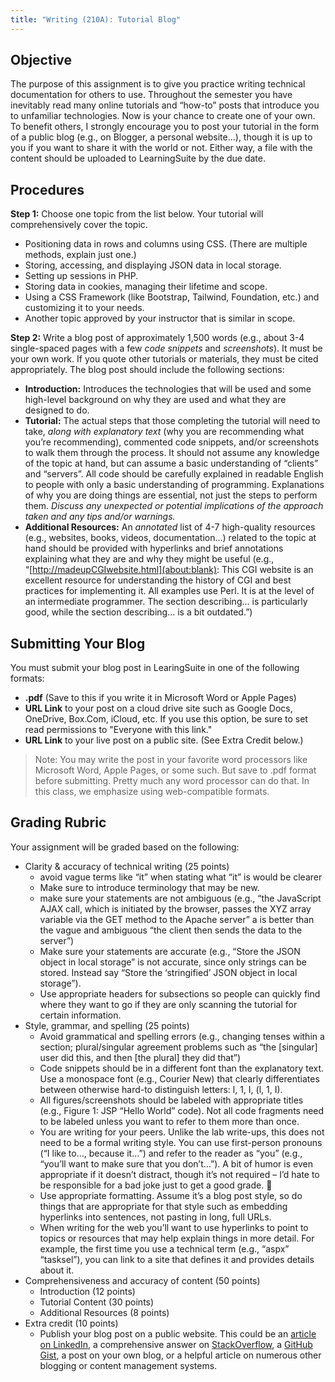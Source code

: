 ```yaml
---
title: "Writing (210A): Tutorial Blog"
---
```

## Objective

The purpose of this assignment is to give you practice writing technical documentation for others to use. Throughout the semester you have inevitably read many online tutorials and “how-to” posts that introduce you to unfamiliar technologies. Now is your chance to create one of your own. To benefit others, I strongly encourage you to post your tutorial in the form of a public blog (e.g., on Blogger, a personal website…), though it is up to you if you want to share it with the world or not. Either way, a file with the content should be uploaded to LearningSuite by the due date.

## Procedures

__Step 1:__ Choose one topic from the list below. Your tutorial will comprehensively cover the topic.

* Positioning data in rows and columns using CSS. (There are multiple methods, explain just one.)
* Storing, accessing, and displaying JSON data in local storage.
* Setting up sessions in PHP.
* Storing data in cookies, managing their lifetime and scope.
* Using a CSS Framework (like Bootstrap, Tailwind, Foundation, etc.) and customizing it to your needs.
* Another topic approved by your instructor that is similar in scope.

__Step 2:__ Write a blog post of approximately 1,500 words (e.g., about 3-4 single-spaced pages with a few _code snippets_ and _screenshots_). It must be your own work. If you quote other tutorials or materials, they must be cited appropriately. The blog post should include the following sections:

* __Introduction:__ Introduces the technologies that will be used and some high-level background on why they are used and what they are designed to do.
* __Tutorial:__ The actual steps that those completing the tutorial will need to take, _along with explanatory text_ (why you are recommending what you’re recommending), commented code snippets, and/or screenshots to walk them through the process. It should not assume any knowledge of the topic at hand, but can assume a basic understanding of “clients” and “servers”. All code should be carefully explained in readable English to people with only a basic understanding of programming. Explanations of why you are doing things are essential, not just the steps to perform them. _Discuss any unexpected or potential implications of the approach taken and any tips and/or warnings._
* __Additional Resources:__ An _annotated_ list of 4-7 high-quality resources (e.g., websites, books, videos, documentation…) related to the topic at hand should be provided with hyperlinks and brief annotations explaining what they are and why they might be useful (e.g., “[http://madeupCGIwebsite.html](about:blank): This CGI website is an excellent resource for understanding the history of CGI and best practices for implementing it. All examples use Perl. It is at the level of an intermediate programmer. The section describing... is particularly good, while the section describing... is a bit outdated.”)

## Submitting Your Blog

You must submit your blog post in LearingSuite in one of the following formats:
* __.pdf__ (Save to this if you write it in Microsoft Word or Apple Pages)
* __URL Link__ to your post on a cloud drive site such as Google Docs, OneDrive, Box.Com, iCloud, etc. If you use this option, be sure to set read permissions to "Everyone with this link."
* __URL Link__ to your live post on a public site. (See Extra Credit below.)

> Note: You may write the post in your favorite word processors like Microsoft Word, Apple Pages, or some such. But save to .pdf format before submitting. Pretty much any word processor can do that. In this class, we emphasize using web-compatible formats.

## Grading Rubric

Your assignment will be graded based on the following:

* Clarity & accuracy of technical writing (25 points)
    * avoid vague terms like “it” when stating what “it” is would be clearer
    * Make sure to introduce terminology that may be new.
    * make sure your statements are not ambiguous (e.g., “the JavaScript AJAX call, which is initiated by the browser, passes the XYZ array variable via the GET method to the Apache server” a is better than the vague and ambiguous “the client then sends the data to the server”)
    * Make sure your statements are accurate (e.g., “Store the JSON object in local storage” is not accurate, since only strings can be stored. Instead say “Store the ‘stringified’ JSON object in local storage”).
    * Use appropriate headers for subsections so people can quickly find where they want to go if they are only scanning the tutorial for certain information.
* Style, grammar, and spelling (25 points)
    * Avoid grammatical and spelling errors (e.g., changing tenses within a section; plural/singular agreement problems such as “the [singular] user did this, and then [the plural] they did that”)
    * Code snippets should be in a different font than the explanatory text. Use a monospace font (e.g., Courier New) that clearly differentiates between otherwise hard-to distinguish letters: l, 1, I, (l, 1, I).
    * All figures/screenshots should be labeled with appropriate titles (e.g., Figure 1: JSP “Hello World” code). Not all code fragments need to be labeled unless you want to refer to them more than once.
    * You are writing for your peers. Unlike the lab write-ups, this does not need to be a formal writing style. You can use first-person pronouns (“I like to…, because it…”) and refer to the reader as “you” (e.g., “you’ll want to make sure that you don’t…”). A bit of humor is even appropriate if it doesn’t distract, though it’s not required – I’d hate to be responsible for a bad joke just to get a good grade. 😬
    * Use appropriate formatting. Assume it’s a blog post style, so do things that are appropriate for that style such as embedding hyperlinks into sentences, not pasting in long, full URLs.
    * When writing for the web you’ll want to use hyperlinks to point to topics or resources that may help explain things in more detail. For example, the first time you use a technical term (e.g., “aspx” “tasksel”), you can link to a site that defines it and provides details about it.
* Comprehensiveness and accuracy of content (50 points)
    * Introduction (12 points)
    * Tutorial Content (30 points)
    * Additional Resources (8 points)
* Extra credit (10 points)
    * Publish your blog post on a public website. This could be an [article on LinkedIn](https://www.linkedin.com/help/linkedin/answer/47538/publish-articles-on-linkedin?lang=en), a comprehensive answer on [StackOverflow](https://stackoverflow.com/), a [GitHub Gist](https://docs.github.com/en/github/writing-on-github/editing-and-sharing-content-with-gists/creating-gists), a post on your own blog, or a helpful article on numerous other blogging or content management systems.
